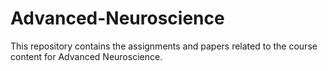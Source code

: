 # Advanced-Neuroscience
 This repository contains the assignments and papers related to the course content for Advanced Neuroscience.
